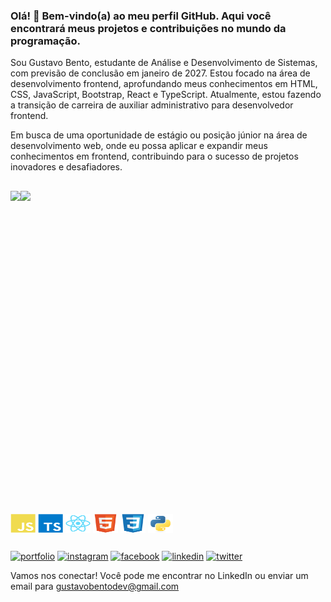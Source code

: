 ### Olá! 👋 Bem-vindo(a) ao meu perfil GitHub. Aqui você encontrará meus projetos e contribuições no mundo da programação.

Sou Gustavo Bento, estudante de Análise e Desenvolvimento de Sistemas, com previsão de conclusão em janeiro de 2027. Estou focado na área de desenvolvimento frontend, aprofundando meus conhecimentos em HTML, CSS, JavaScript, Bootstrap, React e TypeScript. Atualmente, estou fazendo a transição de carreira de auxiliar administrativo para desenvolvedor frontend.

Em busca de uma oportunidade de estágio ou posição júnior na área de desenvolvimento web, onde eu possa aplicar e expandir meus conhecimentos em frontend, contribuindo para o sucesso de projetos inovadores e desafiadores.

##

<div style="display: flex; flex-direction: row; align-items: stretch; width: 100%; height: 500px;">
  <a href="https://github.com/GustavoBento/github-readme-stats#gh-dark-mode-only">
    <img src="https://github-readme-stats.vercel.app/api?username=GustavoBento&show_icons=true&theme=dark&card_width=530#gh-dark-mode-only" style="width: 472px;">
  </a>
  <a href="https://github.com/GustavoBento/github-readme-stats">
    <img src="https://github-readme-stats.vercel.app/api/top-langs/?username=GustavoBento&layout=donut&theme=dark&card_width=320#gh-dark-mode-only" style="width: 300px;">
  </a>
</div>

<div style="display: inline_block"><br>
  <img align="center" alt="Gustavo-Js" height="30" width="40" src="https://raw.githubusercontent.com/devicons/devicon/master/icons/javascript/javascript-plain.svg">
  <img align="center" alt="Gustavo-Ts" height="30" width="40" src="https://raw.githubusercontent.com/devicons/devicon/master/icons/typescript/typescript-plain.svg">
  <img align="center" alt="Gustavo-React" height="30" width="40" src="https://raw.githubusercontent.com/devicons/devicon/master/icons/react/react-original.svg">
  <img align="center" alt="Gustavo-HTML" height="30" width="40" src="https://raw.githubusercontent.com/devicons/devicon/master/icons/html5/html5-original.svg">
  <img align="center" alt="Gustavo-CSS" height="30" width="40" src="https://raw.githubusercontent.com/devicons/devicon/master/icons/css3/css3-original.svg">
  <img align="center" alt="Gustavo-Python" height="30" width="40" src="https://raw.githubusercontent.com/devicons/devicon/master/icons/python/python-original.svg">
</div>

##

[![portfolio](https://img.shields.io/website?label=gustavo.portfolio&style=for-the-badge&url=https://gustavobento.github.io/portfolio/)](https://gustavobento-dev.com.br/)
[![instagram](https://img.shields.io/badge/Instagram-E4405F?style=for-the-badge&logo=instagram&logoColor=white)](https://www.instagram.com/gustavobentto_/)
[![facebook](https://img.shields.io/badge/Facebook-1877F2?style=for-the-badge&logo=facebook&logoColor=white)](https://www.facebook.com/gustavo.bento.16/)
[![linkedin](https://img.shields.io/badge/LinkedIn-0077B5?style=for-the-badge&logo=linkedin&logoColor=white)](https://www.linkedin.com/in/gustavo-bento/)
[![twitter](https://img.shields.io/badge/Twitter-1DA1F2?style=for-the-badge&logo=twitter&logoColor=white)](https://twitter.com/gustavobentoo)

Vamos nos conectar! Você pode me encontrar no LinkedIn ou enviar um email para gustavobentodev@gmail.com


